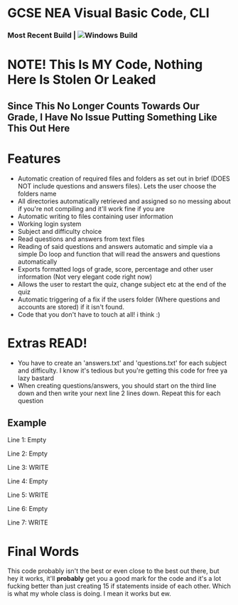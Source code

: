 # GCSE NEA Visual Basic Code, CLI

### Most Recent Build | ![Windows Build](https://ci.appveyor.com/api/projects/status/213kucj9ax4je88y/branch/master?svg=true)

# NOTE! This Is MY Code, Nothing Here Is Stolen Or Leaked

## Since This No Longer Counts Towards Our Grade, I Have No Issue Putting Something Like This Out Here

# Features

* Automatic creation of required files and folders as set out in brief (DOES NOT include questions and answers files). Lets the user choose the folders name
* All directories automatically retrieved and assigned so no messing about if you're not compiling and it'll work fine if you are
* Automatic writing to files containing user information
* Working login system
* Subject and difficulty choice
* Read questions and answers from text files
* Reading of said questions and answers automatic and simple via a simple Do loop and function that will read the answers and questions automatically
* Exports formatted logs of grade, score, percentage and other user information (Not very elegant code right now)
* Allows the user to restart the quiz, change subject etc at the end of the quiz
* Automatic triggering of a fix if the users folder (Where questions and accounts are stored) if it isn't found.
* Code that you don't have to touch at all! i think :)

# Extras READ!
* You have to create an 'answers.txt' and 'questions.txt' for each subject and difficulty. I know it's tedious but you're getting this code for free ya lazy bastard
* When creating questions/answers, you should start on the third line down and then write your next line 2 lines down. Repeat this for each question

## Example
Line 1: Empty

Line 2: Empty

Line 3: WRITE

Line 4: Empty

Line 5: WRITE

Line 6: Empty

Line 7: WRITE

# Final Words
This code probably isn't the best or even close to the best out there, but hey it works, it'll **probably** get you a good mark for the code and it's a lot fucking better than just creating 15 if statements inside of each other. Which is what my whole class is doing. I mean it works but ew.
